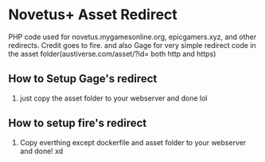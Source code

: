# Novetus+ Asset Redirect
 PHP code used for novetus.mygamesonline.org, epicgamers.xyz, and other redirects. Credit goes to fire. and also Gage for very simple redirect code in the asset folder(austiverse.com/asset/?id= both http and https)
## How to Setup Gage's redirect
 1. just copy the asset folder to your webserver and done lol

## How to setup fire's redirect
1. Copy everthing except dockerfile and asset folder to your webserver and done! xd
